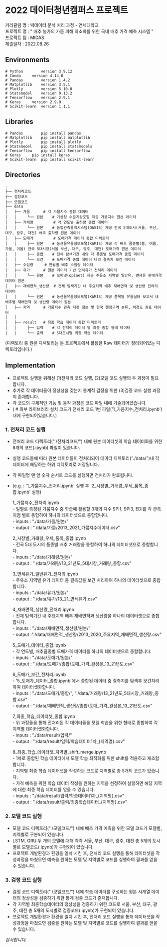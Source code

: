 # 2022 데이터청년캠퍼스 프로젝트
커리큘럼 명 : 빅데이터 분석 처리 과정 - 연세대학교<br/>
프로젝트 명 : " 배추 농가의 가뭄 피해 최소화를 위한 국내 배추 가격 예측 시스템 "<br/>
프로젝트 팀 : MIDAS<br/>
제출일자 : 2022.08.26

## Environments
    # Python		version	3.9.12
    # Conda		version	4.14.0
    # Pandas		version	1.4.2
    # Matplotlib	version	3.5.1
    # Plotly		version	5.10.0
    # Statsmodel	version	0.13.2
    # Tensorflow	version	2.9.1
    # Keras		version	2.9.0
    # Scikit-learn	version	1.1.1

## Libraries
 
    # Pandas		pip install pandas
    # Matplotlib	pip install matplotlib
    # Plotly		pip install plotly
    # Statsmodel	pip install statsmodels
    # Tensorflow	pip install tensorflow 
    # Keras		pip install keras
    # Scikit-learn	pip install scikit-learn

## Directories
    .
    ├── 전처리코드
    ├── 검정코드
    ├── 모델코드
    ├── data
    │   ├── 가뭄 		# 각 가뭄지수 종합 데이터
    │   │     └── 원본 	# 기상청 수문기상포털 제공 가뭄지수 원본 데이터
    │   ├── 거래량         # 각 연도별 출하량 종합 데이터
    │   │     └── 원본 	# 농업관측통계시스템(OASIS) 제공 전국 5대도시(서울, 부산, 대구, 광주, 대전) 배추 출하량 원본 데이터
    │   ├── 도매가         # 도매가격 데이터 종합 디렉토리
    │   │     ├── 원본	# 농산물유통정보포털(KAMIS) 제공 각 배추 품종별(봄, 여름, 가을, 겨울) 전국 5대시장(서울 부산, 대구, 광주, 대전) 도매가격 원본 데이터
    │   │     ├── 종합	# 전체 탐색기간 내의 각 품종별 도매가격 종합 데이터
    │   │     └── 보간	# 도매가격 종합 데이터 내의 결측치 보간 데이터
    │   ├── 수입량		# 연월별 배추 수입량 데이터
    │   ├── 유가		# 원본 데이터 기반 면세유가 전처리 데이터
    │   │     └── 원본	# 오피넷(opinet) 제공 주유소 지역별 일반유, 면세유 판매가격 데이터 원본
    │   ├── 재배면적_생산량  # 전체 탐색기간 내 주요지역 배추 재배면적 및 생산량 전처리 데이터
    │   │     └── 원본	# 농산물유통정보포털(KAMIS) 제공 품목별 유통실태 보고서 내 배추별 재배면적 및 생산량 데이터 원본
    │   ├── 지역		# 가뭄지수 관측 지점 정보 및 한국 행정구역 분류, 위경도 좌표 데이터
    │   │
    │   ├── result	 # 최종 학습 데이터 종합 디렉토리
    │   │     ├── 입력	# 각 전처리 데이터 별 최종 종합 형태 데이터
    |   |     └── 출력	# 5대도시별 최종 학습 데이터
    
  (디렉토리 중 원본 디렉토리는 본 프로젝트에서 활용한 Raw 데이터가 정리되어있는 디렉토리입니다.)

## Implementation
- 프로젝트 실행을 위해선 (1)전처리 코드 실행, (2)모델 코드 실행의 두 과정이 필요합니다.
- 추가로 각 데이터들이 정상성을 갖는지 통계적 검정을 위한 (3)검증 코드 실행 과정이 존재합니다. 
- 각 코드의 구체적인 기능 및 동작 과정은 코드 파일 내에 기술되어있습니다.
- ( # 외부 라이브러리 설치 코드가 전처리 코드 1번 파일('1_가뭄지수_전처리.ipynb')내에 구현되어있습니다.)

### 1. 전처리 코드 실행
- 전처리 코드 디렉토리("./전처리코드/") 내에 원본 데이터셋의 학습 데이터화를 위한 8개의 코드(.ipynb) 파일이 있습니다.
- 실행 코드들에 따라 원본 데이터들이 전처리되어 데이터 디렉토리("./data/")내 각 데이터에 해당하는 하위 디렉토리로 저장됩니다.
- 각 파일명 맨 앞 숫자 순서로 코드를 실행하면 전처리가 완료됩니다.
- (e.g. : '1_가뭄지수_전처리.ipynb' 실행 후 '2_시장별_거래량_우세_품목_종합.ipynb' 실행)
	 
	1_가뭄지수_전처리.ipynb<br/>
	  - 일별로 측정된 가뭄지수 중 학습에 활용할 3개의 지수 SPI1, SPI3, EDI를 각 관측지점 별로 통합하여 하나의 데이터셋으로 종합합니다.<br/>
	  - inputs : "./data/가뭄/원본/"<br/>
	  - output : "./data/가뭄/2013_2021_가뭄지수데이터.csv"<br/>

	2_시장별_거래량_우세_품목_종합.ipynb<br/>
	  - 전국 5대 도시의 품종별 배추 거래량을 통합하여 하나의 데이터셋으로 종합합니다.<br/>
	  - inputs : "./data/거래량/원본/"<br/>
	  - output : "./data/거래량/13_21년도_5대시장_거래량_종합.csv"<br/>

	3_면세유가_일반유가_전처리.ipynb<br/>
	  - 주유소 지역별 유가 데이터 중 결측값을 보간 처리하여 하나의 데이터셋으로 종합합니다.<br/>
	  - inputs : "./data/유가/원본/"<br/>
	  - output : "./data/유가/13_21_면세유가.csv"<br/>

 	4_재배면적_생산량_전처리.ipynb<br/>
	  - 전체 탐색기간 내 주요지역 배추 재배면적과 생산량을 하나의 데이터셋으로 종합합니다.<br/>
	  - inputs : "./data/재배면적_생산량/원본/"<br/>
	  - output :"./data/재배면적_생산량/2013_2020_주요지역_재배면적_생산량.csv"<br/>

 	5_도매가_데이터_종합.ipynb<br/>
	  - 각 연도별, 배추품종별 도매가격 데이터를 하나의 데이터셋으로 종합합니다.<br/>
	  - inputs : "./data/도매가/원본/"<br/>
	  - output : "./data/도매가/종합/도매_가격_완성본_13_21년도.csv"<br/>

 	6_도매가_보간_전처리.ipynb<br/>
	  - '5_도매가_데이터_종합.ipynb'에서 종합된 데이터 중 결측지를 탐색후 보간처리하여 데이터셋화합니다.<br/>
	  - inputs : "./data/도매가/종합/", "./data/거래량/13_21년도_5대시장_거래량_종합.csv"<br/>
	  - output : "./data/재배면적_생산량/종합/도매_가격_완성본_13_21년도.csv"<br/>

 	7_최종_학습_데이터셋_종합.ipynb<br/>
	  - 위 과정들을 통해 전처리된 각 데이터들을 모델 학습을 위한 형태로 종합하여 각 지역별 데이터셋화합니다.<br/>
	  - inputs : "./data/result/입력/"<br/>
	  - output : "./data/result/입력/학습데이터1차_{지역명}.csv"<br/>

 	8_최종_학습_데이터셋_지역별_shift_merge.ipynb<br/>
	  - 1차로 종합된 학습 데이터에서 모델 학습 최적화를 위한 shift를 적용하고 재조합합니다.<br/>
	  - 지역별 최종 학습 데이터셋을 작성하는 코드로 지역별로 총 5개의 코드가 있습니다.<br/>
	  - 가격 예측을 위한 학습 데이터 작성을 원하는 지역을 선정하여 실행하면 해당 지역에 대한 최종 학습 데이터를 얻을 수 있습니다.<br/>
	  - inputs : "./data/result/입력/학습데이터1차_{지역명}.csv"<br/>
	  - output : "./data/result/출력/최종학습데이터_{지역명}.csv"<br/>

### 2. 모델 코드 실행
- 모델 코드 디렉토리("./모델코드/") 내에 배추 가격 예측을 위한 모델 코드가 모델별, 지역별로 구분되어 있습니다.
- LSTM, GRU 두 개의 모델에 대해 각각 서울, 부산, 대구, 광주, 대전 총 5개의 도시별로 모델코드(.ipynb)가 구현되어 있습니다.
- 프로젝트 개발환경과 환경을 일치 시킨 후, 전처리 코드 실행을 통해 데이터셋을 작성과정을 마쳤으면 예측을 원하는 모델 및 지역별로 코드를 실행하여 결과를 얻을 수 있습니다.

### 3. 검정 코드 실행
- 검정 코드 디렉토리("./모델코드/") 내에 학습 데이터를 구성하는 원본 시계열 데이터의 정상성을 검증하기 위한 통계 검증 코드가 존재합니다.
- 각 지역별 최종학습데이터의 정상성을 검증하기 위한 코드로 서울, 부산, 대구, 광주, 대전 총 5개의 도시별로 검증코드(.ipynb)가 구현되어 있습니다.
- 프로젝트 개발환경과 환경을 일치 시킨 후, 전처리 코드 실행을 통해 데이터셋을 작성과정을 마쳤으면 검증을 원하는 모델 및 지역별로 코드를 실행하여 결과를 얻을 수 있습니다.

*감사합니다.*
